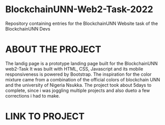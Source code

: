 # BlockchainUNN-Web2-Task-2022
Repository containing entries for the BlockchainUNN Website task of the BlockchainUNN Devs 
# ABOUT THE PROJECT
The landig page is a prototype landing page built for the BlockchainUNN web2-Task
It was built with HTML, CSS, Javascript and its mobile responsiveness is powered by Bootstrap.
The inspiration for the color mixture came from a combination of the official colors of blockchain UNN and the university of Nigeria Nsukka.
The project took about 5days to complete, since i was joggling multiple projects and also dueto a few corrections i had to make.
# LINK TO PROJECT
